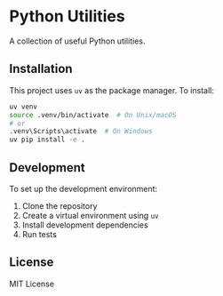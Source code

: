 # Python Utilities

A collection of useful Python utilities.

## Installation

This project uses `uv` as the package manager. To install:

```bash
uv venv
source .venv/bin/activate  # On Unix/macOS
# or
.venv\Scripts\activate  # On Windows
uv pip install -e .
```

## Development

To set up the development environment:

1. Clone the repository
2. Create a virtual environment using `uv`
3. Install development dependencies
4. Run tests

## License

MIT License 